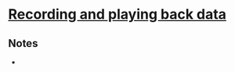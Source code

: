 # [Recording and playing back data](http://wiki.ros.org/ROS/Tutorials/Recording%20and%20playing%20back%20data)

## Notes

-
